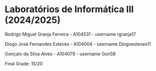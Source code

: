 # Laboratórios de Informática III (2024/2025)

Rodrigo Miguel Granja Ferreira - A104531 - username rgranja17

Diogo José Fernandes Esteves - A104004 - username Diogoesteves11

Gonçalo da Silva Alves - A104079 - username Gon58


Final Grade: 15/20

